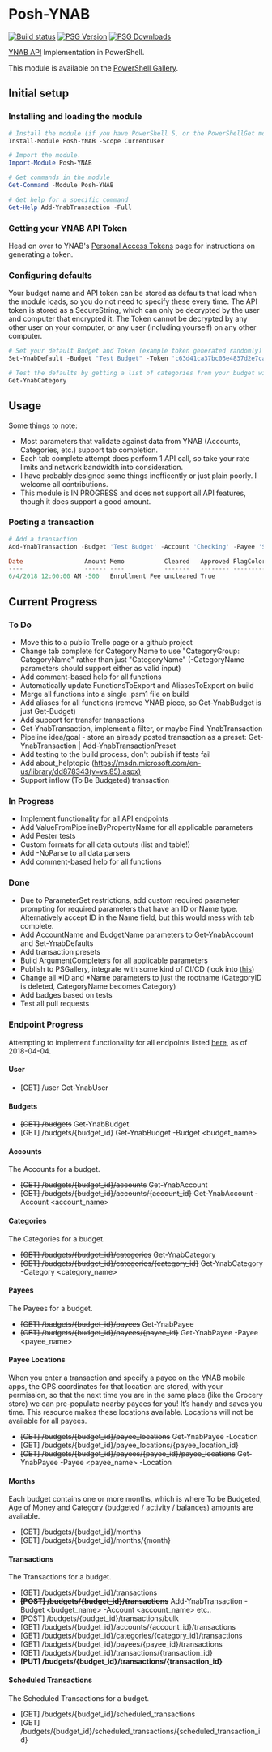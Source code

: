 # Posh-YNAB
[![Build status](https://ci.appveyor.com/api/projects/status/32r7s2skrgm9ubva?svg=true)](https://ci.appveyor.com/project/ConnorGriffin/posh-ynab) 
[![PSG Version](https://img.shields.io/powershellgallery/v/Posh-YNAB.svg)](https://www.powershellgallery.com/packages/Posh-YNAB)
[![PSG Downloads](https://img.shields.io/powershellgallery/dt/Posh-YNAB.svg)](https://www.powershellgallery.com/packages/Posh-YNAB)

[YNAB API](https://api.youneedabudget.com/) Implementation in PowerShell.

This module is available on the [PowerShell Gallery](https://www.powershellgallery.com/packages/Posh-YNAB).

## Initial setup

### Installing and loading the module
```powershell
# Install the module (if you have PowerShell 5, or the PowerShellGet module).
Install-Module Posh-YNAB -Scope CurrentUser

# Import the module.
Import-Module Posh-YNAB 

# Get commands in the module
Get-Command -Module Posh-YNAB

# Get help for a specific command
Get-Help Add-YnabTransaction -Full
```

### Getting your YNAB API Token

Head on over to YNAB's [Personal Access Tokens](https://api.youneedabudget.com/#personal-access-tokens) page for instructions on generating a token.

### Configuring defaults

Your budget name and API token can be stored as defaults that load when the module loads, so you do not need to specify these every time. The API token is stored 
as a SecureString, which can only be decrypted by the user and computer that encrypted it. The Token cannot be decrypted by any other user on your computer, or any user 
(including yourself) on any other computer. 

```powershell
# Set your default Budget and Token (example token generated randomly)
Set-YnabDefault -Budget "Test Budget" -Token 'c63d41ca37bc03e4837d2e7cacc60ee9ac63432f3bbf2f3deced75449afb5185' 

# Test the defaults by getting a list of categories from your budget without actually providing the -Budget or -Token parameters
Get-YnabCategory
```

## Usage
Some things to note:  
- Most parameters that validate against data from YNAB (Accounts, Categories, etc.) support tab completion.
- Each tab complete attempt does perform 1 API call, so take your rate limits and network bandwidth into consideration.
- I have probably designed some things inefficently or just plain poorly. I welcome all contributions.
- This module is IN PROGRESS and does not support all API features, though it does support a good amount.

### Posting a transaction
```powershell
# Add a transaction
Add-YnabTransaction -Budget 'Test Budget' -Account 'Checking' -Payee 'School' -Category 'Education' -Memo 'Enrollment Fee' -Outflow 500

Date                 Amount Memo           Cleared   Approved FlagColor Payee  Category  Account
----                 ------ ----           -------   -------- --------- -----  --------  -------
6/4/2018 12:00:00 AM -500   Enrollment Fee uncleared True               School Education Checking
```

## Current Progress

### To Do
* Move this to a public Trello page or a github project
* Change tab complete for Category Name to use "CategoryGroup: CategoryName" rather than just "CategoryName" (-CategoryName parameters should support either as valid input)
* Add comment-based help for all functions
* Automatically update FunctionsToExport and AliasesToExport on build
* Merge all functions into a single .psm1 file on build
* Add aliases for all functions (remove YNAB piece, so Get-YnabBudget is just Get-Budget)
* Add support for transfer transactions
* Get-YnabTransaction, implement a filter, or maybe Find-YnabTransaction
* Pipeline idea/goal - store an already posted transaction as a preset: Get-YnabTransaction <transaction criteria> | Add-YnabTransactionPreset
* Add testing to the build process, don't publish if tests fail
* Add about_helptopic (https://msdn.microsoft.com/en-us/library/dd878343(v=vs.85).aspx)
* Support inflow (To Be Budgeted) transaction

### In Progress

* Implement functionality for all API endpoints
* Add ValueFromPipelineByPropertyName for all applicable parameters
* Add Pester tests
* Custom formats for all data outputs (list and table!)
* Add -NoParse to all data parsers
* Add comment-based help for all functions

### Done

* Due to ParameterSet restrictions, add custom required parameter prompting for required parameters that have an ID or Name type. Alternatively accept ID in the Name field, but this would mess with tab complete.
* Add AccountName and BudgetName parameters to Get-YnabAccount and Set-YnabDefaults
* Add transaction presets
* Build ArgumentCompleters for all applicable parameters
* Publish to PSGallery, integrate with some kind of CI/CD (look into [this](https://github.com/LawrenceHwang/powershell-ci-pipeline-with-aws))
* Change all *ID and *Name parameters to just the rootname (CategoryID is deleted, CategoryName becomes Category)
* Add badges based on tests
* Test all pull requests

### Endpoint Progress

Attempting to implement functionality for all endpoints listed [here](https://api.youneedabudget.com/v1#/), as of 2018-04-04.

#### User
- ~~[GET] /user~~ Get-YnabUser

#### Budgets
- ~~[GET] /budgets~~ Get-YnabBudget
- [GET] /budgets/{budget_id} Get-YnabBudget -Budget <budget_name>

#### Accounts
The Accounts for a budget.
- ~~[GET] /budgets/{budget_id}/accounts~~ Get-YnabAccount
- ~~[GET] /budgets/{budget_id}/accounts/{account_id}~~ Get-YnabAccount -Account <account_name>

#### Categories
The Categories for a budget.
- ~~[GET] /budgets/{budget_id}/categories~~ Get-YnabCategory
- ~~[GET] /budgets/{budget_id}/categories/{category_id}~~ Get-YnabCategory -Category <category_name>

#### Payees
The Payees for a budget.
- ~~[GET] /budgets/{budget_id}/payees~~ Get-YnabPayee
- ~~[GET] /budgets/{budget_id}/payees/{payee_id}~~ Get-YnabPayee -Payee <payee_name>

#### Payee Locations
When you enter a transaction and specify a payee on the YNAB mobile apps, the GPS coordinates for that location are stored, with your permission, so that the next time you are in the same place (like the Grocery store) we can pre-populate nearby payees for you! It’s handy and saves you time. This resource makes these locations available. Locations will not be available for all payees.
- ~~[GET] /budgets/{budget_id}/payee_locations~~ Get-YnabPayee -Location
- [GET] /budgets/{budget_id}/payee_locations/{payee_location_id}
- ~~[GET] /budgets/{budget_id}/payees/{payee_id}/payee_locations~~ Get-YnabPayee -Payee <payee_name> -Location

#### Months
Each budget contains one or more months, which is where To be Budgeted, Age of Money and Category (budgeted / activity / balances) amounts are available.
- [GET] /budgets/{budget_id}/months
- [GET] /budgets/{budget_id}/months/{month}

#### Transactions
The Transactions for a budget.
- [GET] /budgets/{budget_id}/transactions  
- ~~**[POST] /budgets/{budget_id}/transactions**~~ Add-YnabTransaction -Budget <budget_name> -Account <account_name> etc..
- [POST] /budgets/{budget_id}/transactions/bulk
- [GET] /budgets/{budget_id}/accounts/{account_id}/transactions
- [GET] /budgets/{budget_id}/categories/{category_id}/transactions
- [GET] /budgets/{budget_id}/payees/{payee_id}/transactions
- [GET] /budgets/{budget_id}/transactions/{transaction_id}
- **[PUT] /budgets/{budget_id}/transactions/{transaction_id}**

#### Scheduled Transactions
The Scheduled Transactions for a budget.
- [GET] /budgets/{budget_id}/scheduled_transactions
- [GET] /budgets/{budget_id}/scheduled_transactions/{scheduled_transaction_id}
